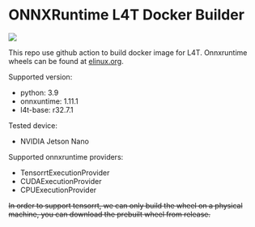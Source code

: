 # ONNXRuntime L4T Docker Builder
[<img src="https://img.shields.io/badge/ghcr.io-images-informational.svg?logo=docker">](https://github.com/leng-yue/onnxruntime-l4t/packages)

This repo use github action to build docker image for L4T. Onnxruntime wheels can be found at [elinux.org](https://elinux.org/Jetson_Zoo#ONNX_Runtime).

Supported version:
- python: 3.9
- onnxuntime: 1.11.1
- l4t-base: r32.7.1

Tested device:
- NVIDIA Jetson Nano

Supported onnxruntime providers:
- TensorrtExecutionProvider
- CUDAExecutionProvider
- CPUExecutionProvider

<del>In order to support tensorrt, we can only build the wheel on a physical machine, you can download the prebuilt wheel from release.</del>

